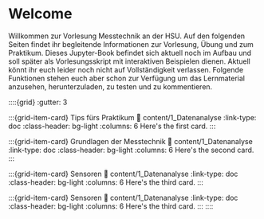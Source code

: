 # Welcome

Willkommen zur Vorlesung Messtechnik an der HSU. Auf den folgenden Seiten findet ihr begleitende Informationen zur Vorlesung, Übung und zum Praktikum.
Dieses Jupyter-Book befindet sich aktuell noch im Aufbau und soll später als Vorlesungsskript mit interaktiven Beispielen dienen. 
Aktuell könnt ihr euch leider noch nicht auf Vollständigkeit verlassen. Folgende Funktionen stehen euch aber schon zur Verfügung um das Lernmaterial anzusehen, herunterzuladen, zu testen und zu kommentieren.

::::{grid}
:gutter: 3

:::{grid-item-card} Tips fürs Praktikum
:link: content/1_Datenanalyse
:link-type: doc
:class-header: bg-light
:columns: 6
Here's the first card.
:::

:::{grid-item-card} Grundlagen der Messtechnik
:link: content/1_Datenanalyse
:link-type: doc
:class-header: bg-light
:columns: 6
Here's the second card.
:::

:::{grid-item-card} Sensoren
:link: content/1_Datenanalyse
:link-type: doc
:class-header: bg-light
:columns: 6
Here's the third card.
:::

:::{grid-item-card} Sensoren
:link: content/1_Datenanalyse
:link-type: doc
:class-header: bg-light
:columns: 6
Here's the third card.
:::
::::

```{tableofcontents}
```
